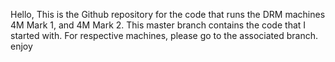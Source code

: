 Hello, This is the Github repository for the code that runs the DRM machines 4M Mark 1, and 4M Mark 2. This master branch contains the code that I started with.
For respective machines, please go to the associated branch. enjoy
